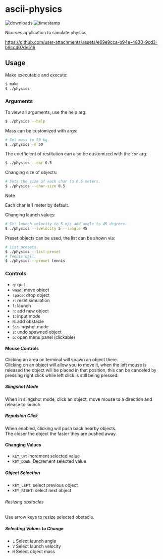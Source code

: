 # ascii-physics

![downloads](https://img.shields.io/github/downloads/xyzpw/ascii-physics/total)
![timestamp](https://img.shields.io/date/1741367040?label=repo%20creation)

Ncurses application to simulate physics.

https://github.com/user-attachments/assets/e69e9cca-b94e-4830-9cd3-b9cc407de519

## Usage
Make executable and execute:
```bash
$ make
$ ./physics
```

### Arguments
To view all arguments, use the help arg:
```bash
$ ./physics --help
```

Mass can be customized with args:
```bash
# Set mass to 50 kg.
$ ./physics -m 50
```

The coefficient of restitution can also be customized with the `cor` arg:
```bash
$ ./physics --cor 0.5
```

Changing size of objects:
```bash
# Sets the size of each char to 0.5 meters.
$ ./physics --char-size 0.5
```
> [!NOTE]
> Each char is 1 meter by default.

Changing launch values:
```bash
# Set launch velocity to 5 m/s and angle to 45 degrees.
$ ./physics --lvelocity 5 --langle 45
```

Preset objects can be used, the list can be shown via:
```bash
# List presets.
$ ./physics --list-preset
# Tennis ball.
$ ./physics --preset tennis
```

### Controls
- `q`: quit
- `wasd`: move object
- `space`: drop object
- `r`: reset simulation
- `l`: launch
- `n`: add new object
- `I`: input mode
- `N`: add obstacle
- `S`: slingshot mode
- `z`: undo spawned object
- `b`: open menu panel (clickable)

#### Mouse Controls
Clicking an area on terminal will spawn an object there.<br>
Clicking on an object will allow you to move it, when the left mouse
 is released the object will be placed in that position,
 this can be canceled by pressing right click while left click is still being pressed.

##### Slingshot Mode
When in slingshot mode, click an object, move mouse to a direction and release to launch.

##### Repulsion Click
When enabled, clicking will push back nearby objects.<br>
The closer the object the faster they are pushed away.

#### Changing Values
- `KEY_UP`: Increment selected value
- `KEY_DOWN`: Decrement selected value

##### Object Selection
- `KEY_LEFT`: select previous object
- `KEY_RIGHT`: select next object

###### Resizing obstacles
Use arrow keys to resize selected obstacle.

##### Selecting Values to Change
- `L` Select launch angle
- `V` Select launch velocity
- `M` Select object mass
